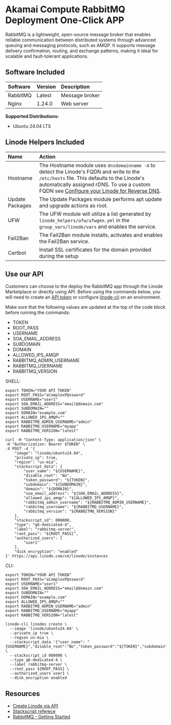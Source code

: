 # Akamai Compute RabbitMQ Deployment One-Click APP

RabbitMQ is a lightweight, open-source message broker that enables reliable communication between distributed systems through advanced queuing and messaging protocols, such as AMQP. It supports message delivery confirmation, routing, and exchange patterns, making it ideal for scalable and fault-tolerant applications.

## Software Included

| Software  | Version   | Description   |
| :---      | :----     | :---          |
| RabbitMQ    | Latest    | Message broker |
| Nginx | 1.24.0 | Web server | 


**Supported Distributions:**

- Ubuntu 24.04 LTS

## Linode Helpers Included

| Name  | Action  |
| :---  | :---    |
| Hostname   | The Hostname module uses `dnsdomainname -A` to detect the Linode's FQDN and write to the `/etc/hosts` file. This defaults to the Linode's automatically assigned rDNS. To use a custom FQDN see [Configure your Linode for Reverse DNS](https://www.linode.com/docs/guides/configure-your-linode-for-reverse-dns/).  |
| Update Packages   | The Update Packages module performs apt update and upgrade actions as root.  |
| UFW   | The UFW module will utilize a list generated by `linode_helpers/ufw/ufwgen.yml` in the `group_vars/linode/vars` and enables the service.  |
| Fail2Ban   | The Fail2Ban module installs, activates and enables the Fail2Ban service.  |
| Certbot | Install SSL certificates for the domain provided during the setup |

## Use our API

Customers can choose to the deploy the RabbitMQ app through the Linode Marketplace or directly using API. Before using the commands below, you will need to create an [API token](https://www.linode.com/docs/products/tools/linode-api/get-started/#create-an-api-token) or configure [linode-cli](https://www.linode.com/products/cli/) on an environment.

Make sure that the following values are updated at the top of the code block before running the commands:
- TOKEN
- ROOT_PASS
- USERNAME
- SOA_EMAIL_ADDRESS
- SUBDOMAIN
- DOMAIN
- ALLOWED_IPS_AMQP
- RABBITMQ_ADMIN_USERNAME
- RABBITMQ_USERNAME
- RABBITMQ_VERSION

SHELL:
```
export TOKEN="YOUR API TOKEN"
export ROOT_PASS="aComplexP@ssword"
export USERNAME="user1"
export SOA_EMAIL_ADDRESS="email@domain.com"
export SUBDOMAIN=""
export DOMAIN="example.com"
export ALLOWED_IPS_AMQP=""
export RABBITMQ_ADMIN_USERNAME="admin"
export RABBITMQ_USERNAME="myapp"
export RABBITMQ_VERSION="latest"

curl -H "Content-Type: application/json" \
-H "Authorization: Bearer $TOKEN" \
-X POST -d '{
    "image": "linode/ubuntu24.04",
    "private_ip": true,
    "region": "us-mia",
    "stackscript_data": {
        "user_name": "${USERNAME}",
        "disable_root": "No",
        "token_password": "${TOKEN}",
        "subdomain": "${SUBDOMAIN}",
        "domain": "${DOMAIN}",
        "soa_email_address": "${SOA_EMAIL_ADDRESS}",
        "allowed_ips_amqp": "${ALLOWED_IPS_AMQP}",
        "rabbitmq_admin_username": "${RABBITMQ_ADMIN_USERNAME}",
        "rabbitmq_username": "${RABBITMQ_USERNAME}",
        "rabbitmq_version": "${RABBITMQ_VERSION}"
    },
    "stackscript_id": 000000,
    "type": "g6-dedicated-4",
    "label": "rabbitmq-server",
    "root_pass": "${ROOT_PASS}",
    "authorized_users": [
        "user1"
    ],
    "disk_encryption": "enabled"
}' https://api.linode.com/v4/linode/instances
```

CLI:
```
export TOKEN="YOUR API TOKEN"
export ROOT_PASS="aComplexP@ssword"
export USERNAME="user1"
export SOA_EMAIL_ADDRESS="email@domain.com"
export SUBDOMAIN=""
export DOMAIN="example.com"
export ALLOWED_IPS_AMQP=""
export RABBITMQ_ADMIN_USERNAME="admin"
export RABBITMQ_USERNAME="myapp"
export RABBITMQ_VERSION="latest"

linode-cli linodes create \
  --image 'linode/ubuntu24.04' \
  --private_ip true \
  --region us-mia \
  --stackscript_data '{"user_name": "{USERNAME}","disable_root":"No","token_password":"${TOKEN}","subdomain":"${SUBDOMAIN}","domain":"${DOMAIN}","soa_email_address":"${SOA_EMAIL_ADDRESS}","allowed_ips_amqp":"${ALLOWED_IPS_AMQP}","rabbitmq_admin_username":"${RABBITMQ_ADMIN_USERNAME}","rabbitmq_username":"${RABBITMQ_USERNAME}","rabbitmq_version":"${RABBITMQ_VERSION}"}' \
  --stackscript_id 000000 \
  --type g6-dedicated-4 \
  --label rabbitmq-server \
  --root_pass ${ROOT_PASS} \
  --authorized_users user1 \
  --disk_encryption enabled
```

## Resources

- [Create Linode via API](https://www.linode.com/docs/api/linode-instances/#linode-create)
- [Stackscript referece](https://www.linode.com/docs/guides/writing-scripts-for-use-with-linode-stackscripts-a-tutorial/#user-defined-fields-udfs)
- [RabbitMQ - Getting Started](https://www.rabbitmq.com/tutorials)